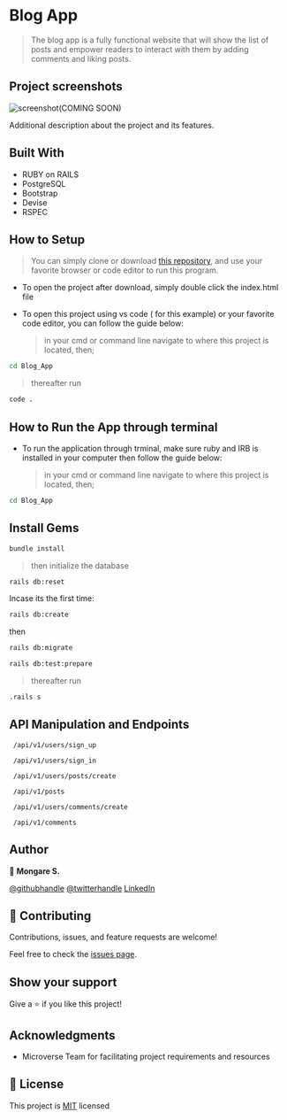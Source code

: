 # Blog App

> The blog app is a fully functional website that will show the list of posts and empower readers to interact with them by adding comments and liking posts.

## Project screenshots

![screenshot(COMING SOON)](./app_screenshot.png)

Additional description about the project and its features.

## Built With

- RUBY on RAILS
- PostgreSQL
- Bootstrap
- Devise
- RSPEC

## How to Setup

> You can simply clone or download [this repository](https://github.com/Mosams/Blog_App.git), and use your favorite browser or code editor to run this program.

- To open the project after download, simply double click the index.html file

- To open this project using vs code ( for this example) or your favorite code editor, you can follow the guide below:
  > in your cmd or command line navigate to where this project is located, then;

```cmd
cd Blog_App
```

> thereafter run

```cmd
code .
```

## How to Run the App through terminal

- To run the application through trminal, make sure ruby and IRB is installed in your computer then follow the guide below:
  > in your cmd or command line navigate to where this project is located, then;

```cmd
cd Blog_App
```

## Install Gems


```cmd
bundle install
```
> then initialize the database

```cmd
rails db:reset
```
Incase its the first time:

```cmd
rails db:create
```
then

```cmd
rails db:migrate
```

```cmd
rails db:test:prepare
```
> thereafter run

```cmd
.rails s
```

## API Manipulation and Endpoints

```Sign Up/Create User
 /api/v1/users/sign_up
```

```Sign In/ Generate User Token
 /api/v1/users/sign_in
```
```Create posts
 /api/v1/users/posts/create
```
```Load Posts
 /api/v1/posts
```

```Create Comments
 /api/v1/users/comments/create
```

```Load Comments
 /api/v1/comments
```

## Author

👤 **Mongare S.**

[@githubhandle](https://github.com/Mosams/)
[@twitterhandle](https://twitter.com/sam_mongare)
[LinkedIn](https://www.linkedin.com/in/sammy-mongare-b8288310b/)

## 🤝 Contributing

Contributions, issues, and feature requests are welcome!

Feel free to check the [issues page](../../issues/).

## Show your support

Give a ⭐️ if you like this project!

## Acknowledgments

- Microverse Team for facilitating project requirements and resources

## 📝 License

This project is [MIT](./MIT.md) licensed
